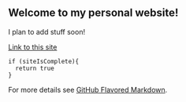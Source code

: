 ## Welcome to my personal website!

I plan to add stuff soon!

[Link to this site](http://cladjevardi.github.io)

```
if (siteIsComplete){
  return true
}
```

For more details see [GitHub Flavored Markdown](https://guides.github.com/features/mastering-markdown/).
